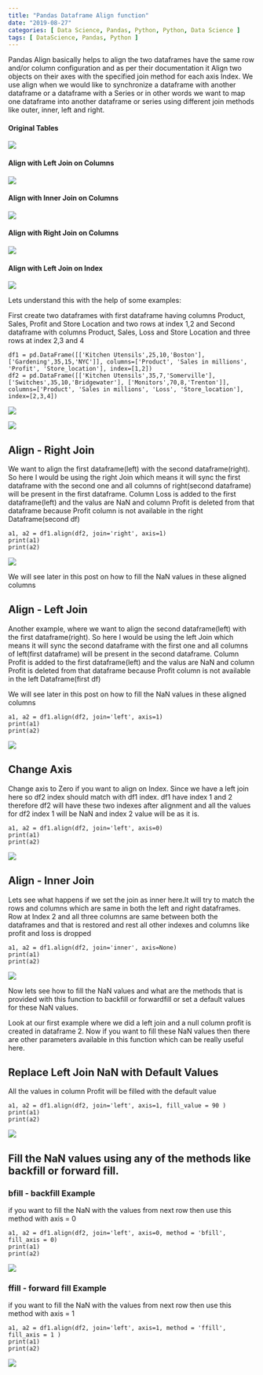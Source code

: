 ```yaml
---
title: "Pandas Dataframe Align function"
date: "2019-08-27"
categories: [ Data Science, Pandas, Python, Python, Data Science ]
tags: [ DataScience, Pandas, Python ]
---
```


Pandas Align basically helps to align the two dataframes have the same row and/or column configuration and as per their documentation it Align two objects on their axes with the specified join method for each axis Index. We use align when we would like to synchronize a dataframe with another dataframe or a dataframe with a Series or in other words we want to map one dataframe into another dataframe or series using different join methods like outer, inner, left and right.

#### **Original Tables**

![](/images/2019/08/image-53.png)

#### **Align with Left Join on Columns**

![](/images/2019/08/image-58.png)

#### **Align with Inner Join on Columns**

![](/images/2019/08/image-59.png)

#### **Align with Right Join on Columns**

![](/images/2019/08/image-60.png)

#### **Align with Left Join on Index**

![](/images/2019/08/image-61.png)

Lets understand this with the help of some examples:

First create two dataframes with first dataframe having columns Product, Sales, Profit and Store Location and two rows at index 1,2 and Second dataframe with columns Product, Sales, Loss and Store Location and three rows at index 2,3 and 4

```
df1 = pd.DataFrame([['Kitchen Utensils',25,10,'Boston'], ['Gardening',35,15,'NYC']], columns=['Product', 'Sales in millions', 'Profit', 'Store_location'], index=[1,2])
df2 = pd.DataFrame([['Kitchen Utensils',35,7,'Somerville'], ['Switches',35,10,'Bridgewater'], ['Monitors',70,8,'Trenton']], columns=['Product', 'Sales in millions', 'Loss', 'Store_location'], index=[2,3,4])
```

![](/images/2019/08/image-40.png)

![](/images/2019/08/image-41.png)

## **Align - Right Join**

We want to align the first dataframe(left) with the second dataframe(right). So here I would be using the right Join which means it will sync the first dataframe with the second one and all columns of right(second dataframe) will be present in the first dataframe. Column Loss is added to the first dataframe(left) and the valus are NaN and column Profit is deleted from that dataframe because Profit column is not available in the right Dataframe(second df)

```
a1, a2 = df1.align(df2, join='right', axis=1)
print(a1)
print(a2)
```

![](/images/2019/08/image-43.png)

We will see later in this post on how to fill the NaN values in these aligned columns

## **Align - Left Join**

Another example, where we want to align the second dataframe(left) with the first dataframe(right). So here I would be using the left Join which means it will sync the second dataframe with the first one and all columns of left(first dataframe) will be present in the second dataframe. Column Profit is added to the first dataframe(left) and the valus are NaN and column Profit is deleted from that dataframe because Profit column is not available in the left Dataframe(first df)

We will see later in this post on how to fill the NaN values in these aligned columns

```
a1, a2 = df1.align(df2, join='left', axis=1)
print(a1)
print(a2)
```

![](/images/2019/08/image-44.png)

## **Change Axis**

Change axis to Zero if you want to align on Index. Since we have a left join here so df2 index should match with df1 index. df1 have index 1 and 2 therefore df2 will have these two indexes after alignment and all the values for df2 index 1 will be NaN and index 2 value will be as it is.

```
a1, a2 = df1.align(df2, join='left', axis=0)
print(a1)
print(a2)
```

![](/images/2019/08/image-45.png)

## **Align - Inner Join**

Lets see what happens if we set the join as inner here.It will try to match the rows and columns which are same in both the left and right dataframes. Row at Index 2 and all three columns are same between both the dataframes and that is restored and rest all other indexes and columns like profit and loss is dropped

```
a1, a2 = df1.align(df2, join='inner', axis=None)
print(a1)
print(a2)
```

![](/images/2019/08/image-46.png)

Now lets see how to fill the NaN values and what are the methods that is provided with this function to backfill or forwardfill or set a default values for these NaN values.

Look at our first example where we did a left join and a null column profit is created in dataframe 2. Now if you want to fill these NaN values then there are other parameters available in this function which can be really useful here.

## **Replace Left Join NaN with Default Values**

All the values in column Profit will be filled with the default value

```
a1, a2 = df1.align(df2, join='left', axis=1, fill_value = 90 )
print(a1)
print(a2)
```

![](/images/2019/08/image-47.png)

## **Fill the NaN values using any of the methods like backfill or forward fill.**

### **bfill - backfill Example**

if you want to fill the NaN with the values from next row then use this method with axis = 0

```
a1, a2 = df1.align(df2, join='left', axis=0, method = 'bfill', fill_axis = 0)
print(a1)
print(a2)
```

![](/images/2019/08/image-48.png)

### **ffill - forward fill Example**

if you want to fill the NaN with the values from next row then use this method with axis = 1

```
a1, a2 = df1.align(df2, join='left', axis=1, method = 'ffill', fill_axis = 1 )
print(a1)
print(a2)
```

![](/images/2019/08/image-49.png)
